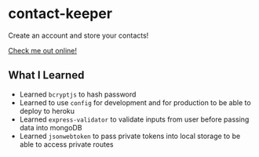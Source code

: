 # contact-keeper
Create an account and store your contacts!

[Check me out online!](https://immense-lake-47944.herokuapp.com/login)

## What I Learned
- Learned `bcryptjs` to hash password
- Learned to use `config` for development and for production to be able to deploy to heroku
- Learned `express-validator` to validate inputs from user before passing data into mongoDB
- Learned `jsonwebtoken` to pass private tokens into local storage to be able to access private routes
